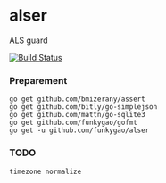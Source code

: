 alser
=====

ALS guard

[![Build Status](https://travis-ci.org/funkygao/alser.png?branch=master)](https://travis-ci.org/funkygao/alser)

### Preparement

    go get github.com/bmizerany/assert
    go get github.com/bitly/go-simplejson
    go get github.com/mattn/go-sqlite3
    go get github.com/funkygao/gofmt
    go get -u github.com/funkygao/alser

### TODO

	timezone normalize